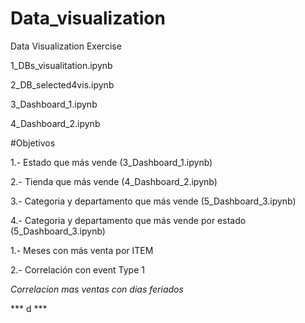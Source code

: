 # Data_visualization
Data Visualization Exercise

1_DBs_visualitation.ipynb

2_DB_selected4vis.ipynb

3_Dashboard_1.ipynb

4_Dashboard_2.ipynb


#Objetivos

1.- Estado que más vende (3_Dashboard_1.ipynb)

2.- Tienda que más vende (4_Dashboard_2.ipynb)

3.- Categoria y departamento que más vende (5_Dashboard_3.ipynb)

4.- Categoria y departamento que más vende por estado (5_Dashboard_3.ipynb)


1.- Meses con más venta por ITEM

2.- Correlación con event Type 1

*Correlacion mas ventas con dias feriados*

*** d ***
